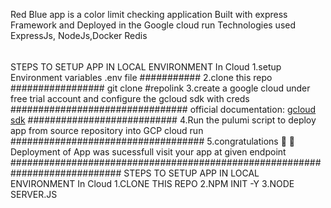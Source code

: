 Red Blue app is a color limit checking application Built with express Framework and Deployed in the Google cloud run
Technologies used ExpressJs, NodeJs,Docker Redis
######
STEPS TO SETUP APP IN LOCAL ENVIRONMENT In Cloud 
1.setup Environment variables .env file
###########
2.clone this repo
#################
git clone #repolink
3.create a google cloud under free trial account and configure the gcloud sdk with creds
################################
official documentation: [gcloud sdk](https://cloud.google.com/sdk/docs/install)
###########################
4.Run the pulumi script to deploy app from source repository into GCP cloud run
###################################
5.congratulations 🎉 🎉Deployment of App was sucessfull visit your app at given endpoint
############################################################################
STEPS TO SETUP APP IN LOCAL ENVIRONMENT In Cloud
1.CLONE THIS REPO
2.NPM INIT -Y
3.NODE SERVER.JS
